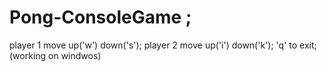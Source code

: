 # Pong-ConsoleGame ;
player 1 move up('w') down('s');
player 2 move up('i') down('k');
'q' to exit;
(working on windwos)
